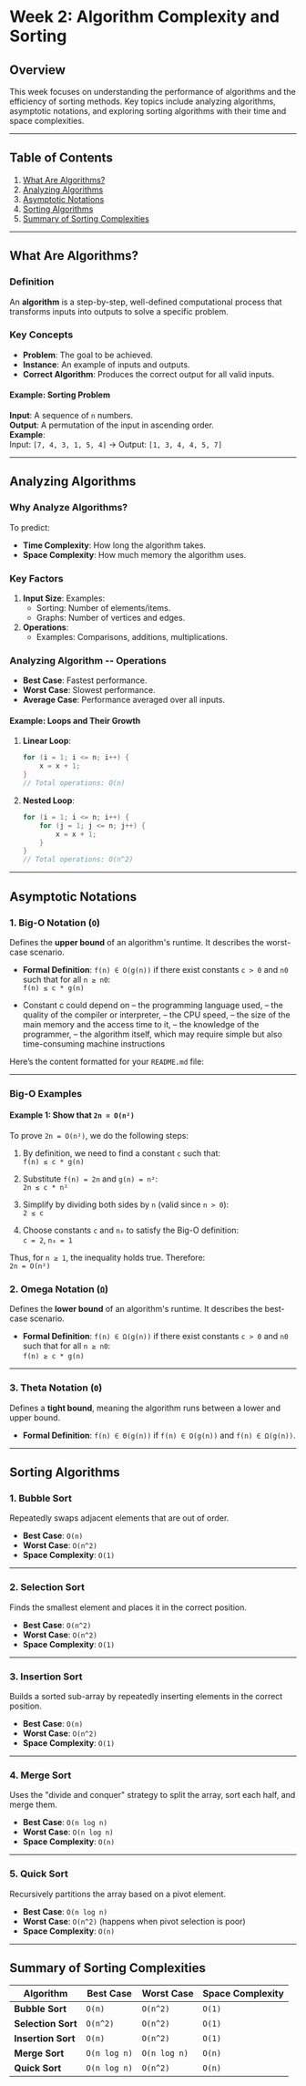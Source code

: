 # Week 2: Algorithm Complexity and Sorting

## Overview
This week focuses on understanding the performance of algorithms and the efficiency of sorting methods. Key topics include analyzing algorithms, asymptotic notations, and exploring sorting algorithms with their time and space complexities.

---

## Table of Contents
1. [What Are Algorithms?](#what-are-algorithms)
2. [Analyzing Algorithms](#analyzing-algorithms)
3. [Asymptotic Notations](#asymptotic-notations)
4. [Sorting Algorithms](#sorting-algorithms)
5. [Summary of Sorting Complexities](#summary-of-sorting-complexities)

---

## What Are Algorithms?

### Definition
An **algorithm** is a step-by-step, well-defined computational process that transforms inputs into outputs to solve a specific problem.

### Key Concepts
- **Problem**: The goal to be achieved.
- **Instance**: An example of inputs and outputs.
- **Correct Algorithm**: Produces the correct output for all valid inputs.

#### Example: Sorting Problem
**Input**: A sequence of `n` numbers.  
**Output**: A permutation of the input in ascending order.  
**Example**:  
Input: `[7, 4, 3, 1, 5, 4]` → Output: `[1, 3, 4, 4, 5, 7]`

---

## Analyzing Algorithms

### Why Analyze Algorithms?
To predict:
- **Time Complexity**: How long the algorithm takes.
- **Space Complexity**: How much memory the algorithm uses.

### Key Factors
1. **Input Size**: Examples:
   - Sorting: Number of elements/items.
   - Graphs: Number of vertices and edges.
2. **Operations**:
   - Examples: Comparisons, additions, multiplications.

### Analyzing Algorithm -- Operations
- **Best Case**: Fastest performance.
- **Worst Case**: Slowest performance.
- **Average Case**: Performance averaged over all inputs.

#### Example: Loops and Their Growth
1. **Linear Loop**:
   ```c
   for (i = 1; i <= n; i++) {
       x = x + 1;
   }
   // Total operations: O(n)
   ```
2. **Nested Loop**:
   ```c
   for (i = 1; i <= n; i++) {
       for (j = 1; j <= n; j++) {
           x = x + 1;
       }
   }
   // Total operations: O(n^2)
   ```

---

## Asymptotic Notations

### 1. Big-O Notation (`O`)
Defines the **upper bound** of an algorithm's runtime. It describes the worst-case scenario.
- **Formal Definition**: `f(n) ∈ O(g(n))` if there exist constants `c > 0` and `n0` such that for all `n ≥ n0`:  
  `f(n) ≤ c * g(n)`

- Constant c could depend on
    – the programming language used,
    – the quality of the compiler or interpreter,
    – the CPU speed,
    – the size of the main memory and the access time to it,
    – the knowledge of the programmer,
    – the algorithm itself, which may require simple but also time-consuming machine instructions

Here’s the content formatted for your `README.md` file:

---

### Big-O Examples

#### Example 1: Show that `2n = O(n²)`

To prove `2n = O(n²)`, we do the following steps:

1. By definition, we need to find a constant `c` such that:  
   `f(n) ≤ c * g(n)`

2. Substitute `f(n) = 2n` and `g(n) = n²`:  
   `2n ≤ c * n²`

3. Simplify by dividing both sides by `n` (valid since `n > 0`):  
   `2 ≤ c`

4. Choose constants `c` and `n₀` to satisfy the Big-O definition:  
   `c = 2`, `n₀ = 1`

Thus, for `n ≥ 1`, the inequality holds true. Therefore:  
`2n = O(n²)`


### 2. Omega Notation (`Ω`)
Defines the **lower bound** of an algorithm's runtime. It describes the best-case scenario.
- **Formal Definition**: `f(n) ∈ Ω(g(n))` if there exist constants `c > 0` and `n0` such that for all `n ≥ n0`:  
  `f(n) ≥ c * g(n)`

---

### 3. Theta Notation (`Θ`)
Defines a **tight bound**, meaning the algorithm runs between a lower and upper bound.
- **Formal Definition**: `f(n) ∈ Θ(g(n))` if `f(n) ∈ O(g(n))` and `f(n) ∈ Ω(g(n))`.

---

## Sorting Algorithms

### 1. Bubble Sort
Repeatedly swaps adjacent elements that are out of order.  
- **Best Case**: `O(n)`
- **Worst Case**: `O(n^2)`
- **Space Complexity**: `O(1)`

---

### 2. Selection Sort
Finds the smallest element and places it in the correct position.  
- **Best Case**: `O(n^2)`
- **Worst Case**: `O(n^2)`
- **Space Complexity**: `O(1)`

---

### 3. Insertion Sort
Builds a sorted sub-array by repeatedly inserting elements in the correct position.  
- **Best Case**: `O(n)`
- **Worst Case**: `O(n^2)`
- **Space Complexity**: `O(1)`

---

### 4. Merge Sort
Uses the "divide and conquer" strategy to split the array, sort each half, and merge them.  
- **Best Case**: `O(n log n)`
- **Worst Case**: `O(n log n)`
- **Space Complexity**: `O(n)`

---

### 5. Quick Sort
Recursively partitions the array based on a pivot element.  
- **Best Case**: `O(n log n)`
- **Worst Case**: `O(n^2)` (happens when pivot selection is poor)
- **Space Complexity**: `O(n)`

---

## Summary of Sorting Complexities

| **Algorithm**     | **Best Case**     | **Worst Case**    | **Space Complexity** |
|--------------------|-------------------|-------------------|-----------------------|
| **Bubble Sort**    | `O(n)`           | `O(n^2)`          | `O(1)`               |
| **Selection Sort** | `O(n^2)`         | `O(n^2)`          | `O(1)`               |
| **Insertion Sort** | `O(n)`           | `O(n^2)`          | `O(1)`               |
| **Merge Sort**     | `O(n log n)`     | `O(n log n)`      | `O(n)`               |
| **Quick Sort**     | `O(n log n)`     | `O(n^2)`          | `O(n)`               |
